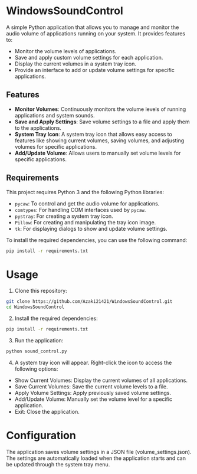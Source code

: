 # WindowsSoundControl

A simple Python application that allows you to manage and monitor the audio volume of applications running on your system. It provides features to:
- Monitor the volume levels of applications.
- Save and apply custom volume settings for each application.
- Display the current volumes in a system tray icon.
- Provide an interface to add or update volume settings for specific applications.

## Features
- **Monitor Volumes**: Continuously monitors the volume levels of running applications and system sounds.
- **Save and Apply Settings**: Save volume settings to a file and apply them to the applications.
- **System Tray Icon**: A system tray icon that allows easy access to features like showing current volumes, saving volumes, and adjusting volumes for specific applications.
- **Add/Update Volume**: Allows users to manually set volume levels for specific applications.

## Requirements

This project requires Python 3 and the following Python libraries:

- `pycaw`: To control and get the audio volume for applications.
- `comtypes`: For handling COM interfaces used by `pycaw`.
- `pystray`: For creating a system tray icon.
- `Pillow`: For creating and manipulating the tray icon image.
- `tk`: For displaying dialogs to show and update volume settings.

To install the required dependencies, you can use the following command:

```bash
pip install -r requirements.txt
```

# Usage

1. Clone this repository:

```bash
git clone https://github.com/Azaki21421/WindowsSoundControl.git
cd WindowsSoundControl
```

2. Install the required dependencies:

```bash
pip install -r requirements.txt
```

3. Run the application:

```bash
python sound_control.py
```

4. A system tray icon will appear. Right-click the icon to access the following options:

- Show Current Volumes: Display the current volumes of all applications.
- Save Current Volumes: Save the current volume levels to a file.
- Apply Volume Settings: Apply previously saved volume settings.
- Add/Update Volume: Manually set the volume level for a specific application.
- Exit: Close the application.

# Configuration
The application saves volume settings in a JSON file (volume_settings.json). The settings are automatically loaded when the application starts and can be updated through the system tray menu.
